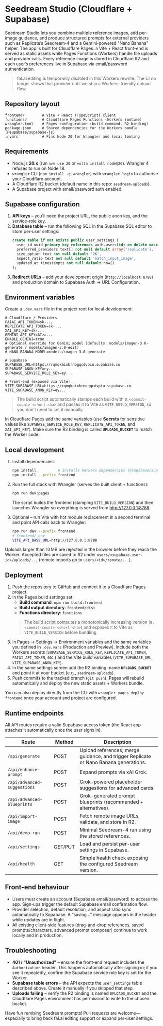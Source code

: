 # Seedream Studio (Cloudflare + Supabase)

Seedream Studio lets you combine multiple reference images, add per-image guidance, and produce structured prompts for external providers such as Replicate’s Seedream-4 and a Gemini-powered "Nano Banana" helper. The app is built for Cloudflare Pages: a Vite + React front-end is served as static assets while Pages Functions (Workers) handle file uploads and provider calls. Every reference image is stored in Cloudflare R2 and each user’s preferences live in Supabase via email/password authentication.

> fal.ai editing is temporarily disabled in this Workers rewrite. The UI no longer shows that provider until we ship a Workers-friendly upload flow.

## Repository layout

```text
frontend/        # Vite + React (TypeScript) client
functions/       # Cloudflare Pages Functions (Workers runtime)
wrangler.toml    # Pages configuration (build command, R2 binding)
package.json     # Shared dependencies for the Workers bundle (@supabase/supabase-js)
.nvmrc           # Pins Node 20 for Wrangler and local tooling
```

## Requirements

- Node.js **20.x** (run `nvm use 20` or `volta install node@20`). Wrangler 4 refuses to run on Node 18.
- `wrangler` CLI (`npm install -g wrangler`) with `wrangler login` to authorise your Cloudflare account.
- A Cloudflare R2 bucket (default name in this repo: `seedream-uploads`).
- A Supabase project with email/password auth enabled.

## Supabase configuration

1. **API keys** – you’ll need the project URL, the public anon key, and the service-role key.
2. **Database table** – run the following SQL in the Supabase SQL editor to store per-user settings:
   ```sql
   create table if not exists public.user_settings (
     user_id uuid primary key references auth.users(id) on delete cascade,
     preferred_providers text[] not null default array['replicate'],
     size_option text not null default '2K',
     aspect_ratio text not null default 'match_input_image',
     updated_at timestamptz not null default now()
   );
   ```
3. **Redirect URLs** – add your development origin (`http://localhost:8788`) and production domain to Supabase Auth → URL Configuration.

## Environment variables

Create a `.dev.vars` file in the project root for local development:

```env
# Cloudflare / Providers
FAIAI_API_TOKEN=sk-...
REPLICATE_API_TOKEN=sk-...
XAI_API_KEY=sk-...
GEMINI_API_KEY=AIza...
ENABLE_GEMINI=true
# Optional override for Gemini model (defaults: models/imagen-3.0-generate / models/imagen-3.0-edit)
# NANO_BANANA_MODEL=models/imagen-3.0-generate

# Supabase
SUPABASE_URL=https://rqmqkaixkrnogqcdvpiu.supabase.co
SUPABASE_ANON_KEY=ey...
SUPABASE_SERVICE_ROLE_KEY=ey...

# Front-end (exposed via Vite)
VITE_SUPABASE_URL=https://rqmqkaixkrnogqcdvpiu.supabase.co
VITE_SUPABASE_ANON_KEY=ey...
```

> The build script automatically stamps each build with `0.<commit-count>-<short-sha>` and passes it to Vite as `VITE_BUILD_VERSION`, so you don't need to set it manually.

In Cloudflare Pages add the same variables (use **Secrets** for sensitive values like `SUPABASE_SERVICE_ROLE_KEY`, `REPLICATE_API_TOKEN`, and `XAI_API_KEY`). Make sure the R2 binding is called **`UPLOADS_BUCKET`** to match the Worker code.

## Local development

1. Install dependencies:
   ```bash
   npm install          # installs Workers dependencies (@supabase/supabase-js)
   npm install --prefix frontend
   ```

2. Run the full stack with Wrangler (serves the built client + functions):
   ```bash
   npm run dev:pages
   ```
   The script builds the frontend (stamping `VITE_BUILD_VERSION`) and then launches Wrangler so everything is served from <http://127.0.0.1:8788>.

3. Optional – run Vite with hot module replacement in a second terminal and point API calls back to Wrangler:
   ```bash
   npm run dev --prefix frontend
   # frontend/.env
   VITE_API_BASE_URL=http://127.0.0.1:8788
   ```

Uploads larger than 10 MB are rejected in the browser before they reach the Worker. Accepted files are saved to R2 under `users/<supabase-user-id>/uploads/...` (remote imports go to `users/<id>/remote/...`).

## Deployment

1. Push the repository to GitHub and connect it to a Cloudflare Pages project.
2. In the Pages build settings set:
   - **Build command**: `npm run build:frontend`
   - **Build output directory**: `frontend/dist`
   - **Functions directory**: `functions`
   > The build script computes a monotonically increasing version (`0.<commit-count>-<short-sha>`) and exposes it to Vite as `VITE_BUILD_VERSION` before bundling.
3. In Pages → Settings → Environment variables add the same variables you defined in `.dev.vars` (Production and Preview). Include both the Workers secrets (`SUPABASE_SERVICE_ROLE_KEY`, `REPLICATE_API_TOKEN`, `FAIAI_API_TOKEN`, etc.) and the Vite build variables (`VITE_SUPABASE_URL`, `VITE_SUPABASE_ANON_KEY`).
4. In the same settings screen add the R2 binding: name **`UPLOADS_BUCKET`** and point it at your bucket (e.g., `seedream-uploads`).
5. Push commits to the tracked branch (`git push`). Pages will rebuild automatically and deploy the new static assets + Workers bundle.

You can also deploy directly from the CLI with `wrangler pages deploy frontend` once your account and project are configured.

## Runtime endpoints

All API routes require a valid Supabase access token (the React app attaches it automatically once the user signs in).

| Route | Method | Description |
| --- | --- | --- |
| `/api/generate` | POST | Upload references, merge guidance, and trigger Replicate or Nano Banana generations. |
| `/api/enhance-prompt` | POST | Expand prompts via xAI Grok. |
| `/api/advanced-suggestions` | POST | Grok-powered placeholder suggestions for advanced cards. |
| `/api/advanced-blueprints` | POST | Grok-generated prompt blueprints (recommended + alternatives). |
| `/api/import-image` | POST | Fetch remote image URLs, validate, and store in R2. |
| `/api/demo-run` | POST | Minimal Seedream-4 run using the stored references. |
| `/api/settings` | GET/PUT | Load and persist per-user settings in Supabase. |
| `/api/health` | GET | Simple health check exposing the configured Seedream version. |

## Front-end behaviour

- Users must create an account (Supabase email/password) to access the app. Sign-ups trigger the default Supabase email confirmation flow.
- Provider selection, default resolution, and aspect ratio sync automatically to Supabase. A “saving…” message appears in the header while updates are in flight.
- All existing client-side features (drag-and-drop references, saved prompts/characters, advanced prompt composer) continue to work locally and in production.

## Troubleshooting

- **401 / "Unauthorized"** – ensure the front-end request includes the `Authorization` header. This happens automatically after signing in; if you see it repeatedly, confirm the Supabase service role key is set for the Worker.
- **Supabase table errors** – the API expects the `user_settings` table described above. Create it manually if you skipped that step.
- **Uploads failing** – verify the R2 binding is named `UPLOADS_BUCKET` and the Cloudflare Pages environment has permission to write to the chosen bucket.

Have fun remixing Seedream prompts! Pull requests are welcome—especially to bring back fal.ai editing support or expand per-user settings.
